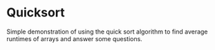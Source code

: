 # Quicksort
Simple demonstration of using the quick sort algorithm to find average runtimes of arrays and answer some questions.
